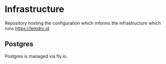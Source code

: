 # Infrastructure
Repository hosting the configuration which informs the infrastructure which runs https://lemdro.id

## Postgres
Postgres is managed via fly.io.
